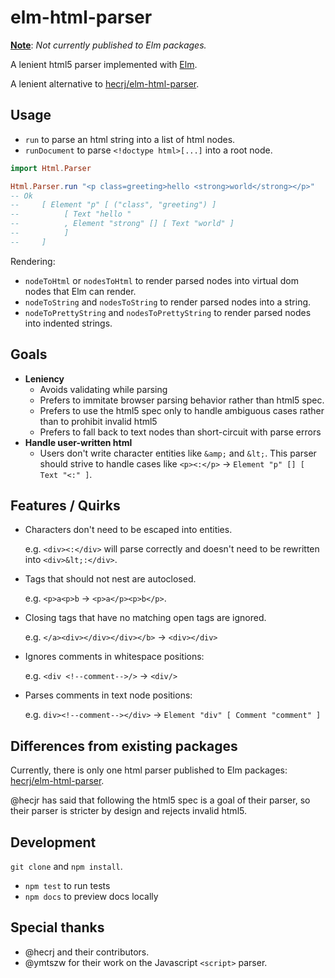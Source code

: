 # elm-html-parser

<u>**Note**</u>: *Not currently published to Elm packages.*

A lenient html5 parser implemented with [Elm](https://elm-lang.org). 

A lenient alternative to [hecrj/elm-html-parser](https://package.elm-lang.org/packages/hecrj/html-parser/latest/).

## Usage

- `run` to parse an html string into a list of html nodes.
- `runDocument` to parse `<!doctype html>[...]` into a root node.

```elm
import Html.Parser 

Html.Parser.run "<p class=greeting>hello <strong>world</strong></p>"
-- Ok 
--     [ Element "p" [ ("class", "greeting") ] 
--          [ Text "hello "
--          , Element "strong" [] [ Text "world" ] 
--          ] 
--     ]
```

Rendering:

- `nodeToHtml` or `nodesToHtml` to render parsed nodes into virtual dom nodes that Elm can render.
- `nodeToString` and `nodesToString` to render parsed nodes into a string.
- `nodeToPrettyString` and `nodesToPrettyString` to render parsed nodes into indented strings.

## Goals

- **Leniency** 
    - Avoids validating while parsing
    - Prefers to immitate browser parsing behavior rather than html5 spec.
    - Prefers to use the html5 spec only to handle ambiguous cases rather than to prohibit invalid html5
    - Prefers to fall back to text nodes than short-circuit with parse errors
- **Handle user-written html**
    - Users don't write character entities like `&amp;` and `&lt;`. This parser should strive to handle cases like `<p><:</p>` -> `Element "p" [] [ Text "<:" ]`. 

## Features / Quirks

- Characters don't need to be escaped into entities. 

  e.g. `<div><:</div>` will parse correctly and doesn't need to be rewritten into `<div>&lt;:</div>`.
- Tags that should not nest are autoclosed. 

  e.g. `<p>a<p>b` -> `<p>a</p><p>b</p>`.
- Closing tags that have no matching open tags are ignored. 

  e.g. `</a><div></div></div></b>` -> `<div></div>`
- Ignores comments in whitespace positions:
 
  e.g. `<div <!--comment-->/>` -> `<div/>`
- Parses comments in text node positions:

  e.g. `div><!--comment--></div>` -> 
  `Element "div" [ Comment "comment" ]`

## Differences from existing packages

Currently, there is only one html parser published to Elm packages: [hecrj/elm-html-parser](https://package.elm-lang.org/packages/hecrj/html-parser/latest/).

@hecjr has said that following the html5 spec is a goal of their parser, so their parser is stricter by design and rejects invalid html5.

## Development

`git clone` and `npm install`.

- `npm test` to run tests
- `npm docs` to preview docs locally

## Special thanks

- @hecrj and their contributors.
- @ymtszw for their work on the Javascript `<script>` parser.